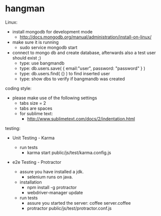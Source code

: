 hangman
=======

Linux: 

* install mongodb for development mode
    * http://docs.mongodb.org/manual/administration/install-on-linux/
* make sure it is running
    * sudo service mongodb start
* connect to mongo db and create database, afterwards also a test user should exist ;)
    * type: use bangmandb
    * type: db.users.save( { email:"user", password: "password" } )
    * type: db.users.find( {} ) to find inserted user
    * type: show dbs to verify if bangmandb was created

coding style: 
* please make use of the following settings 
    * tabs size = 2
    * tabs are spaces
    * for sublime text: 
        * http://www.sublimetext.com/docs/2/indentation.html


testing:

* Unit Testing - Karma
   * run tests
      * karma start public/js/test/karma.config.js

* e2e Testing - Protractor
   * assure you have installed a jdk.
      * selenium runs on java.
   * installation
      * npm install -g protractor
      * webdriver-manager update
   * run tests
      * assure you started the server: coffee server.coffee
      * protractor public/js/test/protractor.conf.js
